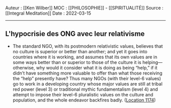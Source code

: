 Auteur : [[Ken Wilber]]
MOC :  [[PHILOSOPHIE]] - [[SPIRITUALITÉ]] 
Source : [[Integral Meditation]]
Date : 2022-03-15
***

## L'hypocrisie des ONG avec leur relativisme
- The standard NGO, with its postmodern relativistic values, believes that no culture is superior or better than another; and yet it goes into countries where it is working, and assumes that its own values are in some ways better than or superior to those of the culture it is helping—otherwise, why would it consider what it is doing as being “help,” if it didn’t have something more valuable to offer than what those receiving the “help” presently have? Thus many NGOs (with their level-6 values) go to work in a developing country whose major values are still at tribal red power (level 3) or traditional mythic fundamentalism (level 4) and attempt to impose their level-6 pluralistic values on the culture and population, and the whole endeavor backfires badly. ([Location 1174](https://readwise.io/to_kindle?action=open&asin=B01BMYXTU0&location=1174))